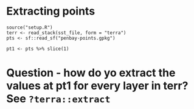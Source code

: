 # Extracting points

```
source("setup.R")
terr <- read_stack(sst_file, form = "terra")
pts <- sf::read_sf("penbay-points.gpkg")

pt1 <- pts %>% slice(1)
```

# Question - how do yo extract the values at pt1 for every layer in terr?  See `?terra::extract`

